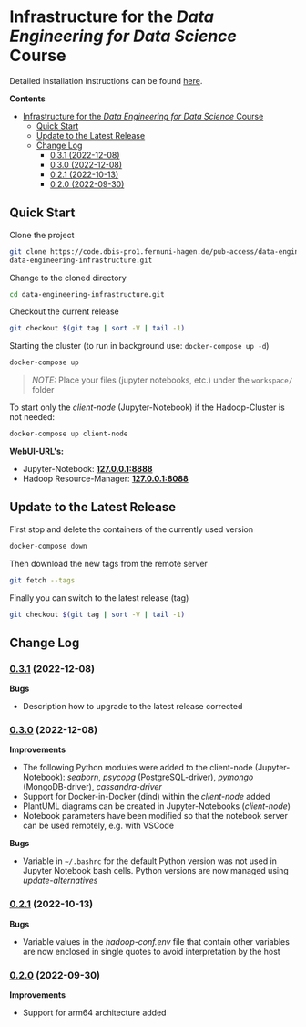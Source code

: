 # Infrastructure for the *Data Engineering for Data Science* Course

Detailed installation instructions can be found [here](https://dbis.pages.dbis-pro1.fernuni-hagen.de/docker-hadoop-cluster/).


**Contents**

- [Infrastructure for the *Data Engineering for Data Science* Course](#infrastructure-for-the-data-engineering-for-data-science-course)
  - [Quick Start](#quick-start)
  - [Update to the Latest Release](#update-to-the-latest-release)
  - [Change Log](#change-log)
    - [0.3.1 (2022-12-08)](#031-2022-12-08)
    - [0.3.0 (2022-12-08)](#030-2022-12-08)
    - [0.2.1 (2022-10-13)](#021-2022-10-13)
    - [0.2.0 (2022-09-30)](#020-2022-09-30)




## Quick Start

Clone the project

```bash
git clone https://code.dbis-pro1.fernuni-hagen.de/pub-access/data-engineering-infrastructure.git \
data-engineering-infrastructure.git
```

Change to the cloned directory

```bash
cd data-engineering-infrastructure.git 
```

Checkout the current release

```bash
git checkout $(git tag | sort -V | tail -1)
```

Starting the cluster (to run in background use: `docker-compose up -d`)

```bash
docker-compose up
```

> *NOTE:* Place your files (jupyter notebooks, etc.) under the `workspace/` folder


To start only the *client-node* (Jupyter-Notebook) if the Hadoop-Cluster is not needed:

```bash
docker-compose up client-node
```

**WebUI-URL's:**

- Jupyter-Notebook: [**127.0.0.1:8888**](http://127.0.0.1:8888)
- Hadoop Resource-Manager: [**127.0.0.1:8088**](http://127.0.0.1:8088)


## Update to the Latest Release

First stop and delete the containers of the currently used version

```bash
docker-compose down
```

Then download the new tags from the remote server

```bash
git fetch --tags
```

Finally you can switch to the latest release (tag)

```bash
git checkout $(git tag | sort -V | tail -1)
```




## Change Log

### [0.3.1](https://code.dbis-pro1.fernuni-hagen.de/pub-access/data-engineering-infrastructure/-/tree/v0.3.1) (2022-12-08)

**Bugs**

- Description how to upgrade to the latest release corrected




### [0.3.0](https://code.dbis-pro1.fernuni-hagen.de/pub-access/data-engineering-infrastructure/-/tree/v0.3.0) (2022-12-08)

**Improvements**

- The following Python modules were added to the client-node (Jupyter-Notebook): *seaborn*, *psycopg* (PostgreSQL-driver), *pymongo* (MongoDB-driver), *cassandra-driver*
- Support for Docker-in-Docker (dind) within the *client-node* added
- PlantUML diagrams can be created in Jupyter-Notebooks (*client-node*)
- Notebook parameters have been modified so that the notebook server can be used remotely, e.g. with VSCode

**Bugs**

- Variable in `~/.bashrc` for the default Python version was not used in Jupyter Notebook bash cells. Python versions are now managed using *update-alternatives*




### [0.2.1](https://code.dbis-pro1.fernuni-hagen.de/pub-access/data-engineering-infrastructure/-/tree/v0.2.1) (2022-10-13)

**Bugs**

-  Variable values in the *hadoop-conf.env* file that contain other variables are now enclosed in single quotes to avoid interpretation by the host




### [0.2.0](https://code.dbis-pro1.fernuni-hagen.de/pub-access/data-engineering-infrastructure/-/tree/v0.2.0) (2022-09-30)

**Improvements**

- Support for arm64 architecture added
